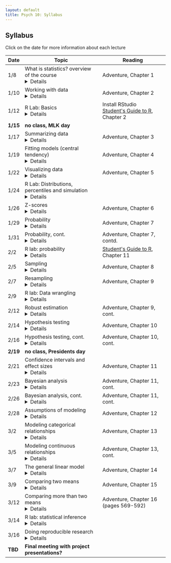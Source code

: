 ```yaml
---
layout: default
title: Psych 10: Syllabus
---
```

## Syllabus

Click on the date for more information about each lecture

| Date|Topic|Reading|
| ---|---|---|
| 1/8|What is statistics? overview of the course<details><h5>Learning Objectives:</h5><br>After this lecture, you should be able to:<br>* Describe the difference between experimental and observational research with regard to causal inference<br>* Explain how randomization provides the ability to make inferences about causation.<br>* Identify potential sources of bias or confounding.<br></details>|Adventure, Chapter 1|
| 1/10|Working with data <details><h5>Learning Objectives:</h5><br>After this lecture, you should be able to:<br>* Distinguish between different types of variables (quantitative/qualitative, discrete/continuous, scales of measurement)<br>* Describe the concept of measurement error<br>* Distinguish between the concepts of reliability and validity and apply each concept to a particular dataset<br></details>|Adventure, Chapter 2|
| 1/12|R Lab: Basics<details><h5>Learning Objectives:</h5><br>After this lecture, you should be able to:<br><h5>Links:</h5><ul><li>For additional practice with R, check out the free courses provided by [Datacamp](http://www.datacamp.com).  In particular, their [Introduction to R](https://www.datacamp.com/courses/free-introduction-to-r) provides a nice basic overview of working in R.</li></ul></details>|Install RStudio<br>[Student's Guide to R](https://cran.r-project.org/doc/contrib/Horton+Pruim+Kaplan_MOSAIC-StudentGuide.pdf), Chapter 2|
| **1/15**|**no class, MLK day**|
| 1/17|Summarizing data<details><h5>Learning Objectives:</h5><br>After this lecture, you should be able to:<br>* Compute absolute, relative, and cumulative frequency distributions for a given dataset<br>* Generate a graphical representation of frequency distributions<br></details>|Adventure, Chapter 3|
| 1/19|Fitting models (central tendency)<details><h5>Learning Objectives:</h5><br>After this lecture, you should be able to:<br>* Describe the basic equation for statistical models (outcome=model + error)<br>* Describe different measures of central tendency and dispersion, how they are computed, and how to determine which is most appropriate in any given circumstance.<br></details>|Adventure, Chapter 4|
| 1/22|Visualizing data<details><h5>Learning Objectives:</h5><br>After this lecture, you should be able to:<br>* Describe the principles that distinguish between good and bad graphs, and use them to identify good versus bad graphs.<br></details>|Adventure, Chapter 5|
| 1/24|R Lab: Distributions, percentiles and simulation<details></details>||
| 1/26|Z-scores<details><h5>Learning Objectives:</h5><br>After this lecture, you should be able to:<br><h5>Links:</h5><ul><li></li></ul></details>|Adventure, Chapter 6|
| 1/29|Probability<details><h5>Learning Objectives:</h5><br>After this lecture, you should be able to:<br>* Describe the sample space for a selected random experiment.<br>* Compute relative frequency and empirical probability for a given set of events<br>* Find probabilities of single events, complementary events, and the unions and intersections of collections of events.<br><h5>Links:</h5><ul><li></li></ul></details>|Adventure, Chapter 7|
| 1/31|Probability, cont.<details><h5>Learning Objectives:</h5><br>After this lecture, you should be able to:<br>* Describe the difference between a probability and a conditional probability<br>* Use Bayes’ theorem to compute the inverse conditional probability.<br>* Describe the law of large numbers.<br></details>|Adventure, Chapter 7, contd.|
| 2/2|R lab: probability<details><h5>Learning Objectives:</h5><br>After this lecture, you should be able to:<br><h5>Links:</h5><ul><li></li></ul></details>|[Student's Guide to R](https://cran.r-project.org/doc/contrib/Horton+Pruim+Kaplan_MOSAIC-StudentGuide.pdf), Chapter 11|
| 2/5|Sampling<details><h5>Learning Objectives:</h5><br>After this lecture, you should be able to:<br>* Distinguish between a population and a sample, and between population parameters and statistics<br>* Describe the concepts of sampling error and sampling distribution<br>* Describe how the Central Limit Theorem determines the nature of the sampling distribution of the mean<br></details>|Adventure, Chapter 8|
| 2/7|Resampling<details></details>|Adventure, Chapter 9|
| 2/9|R lab: Data wrangling<details></details>||
| 2/12|Robust estimation<details></details>|Adventure, Chapter 9, cont.|
| 2/14|Hypothesis testing<details><h5>Learning Objectives:</h5><br>After this lecture, you should be able to:<br>* Identify the components of a hypothesis test, including the parameter of interest, the null and alternative hypotheses, and the test statistic.<br>* Describe the proper interpretations of a p-value and a confidence interval as well as common misinterpretations<br>* Distinguish between the two types of error in hypothesis testing, and the factors that determine them.<br></details>|Adventure, Chapter 10|
| 2/16|Hypothesis testing, cont.<details><h5>Learning Objectives:</h5><br>After this lecture, you should be able to:<br>* Describe how resampling can be used to compute a p-value.<br>* Describe the concept of positive predictive value and apply it in the context of a specific inference.<br>* Define the concept of statistical power, and compute statistical power for a given statistical test.<br>* Describe the main criticisms of null hypothesis statistical testing<br></details>|Adventure, Chapter 10, cont.|
| **2/19**|**no class, Presidents day**|
| 2/21|Confidence intervals and effect sizes<details><h5>Learning Objectives:</h5><br>After this lecture, you should be able to:<br>* Describe the proper interpretation of a confidence interval, and compute a confidence interval for the mean of a given dataset.<br>* Define the concept of effect size, and compute the effect size for a given test.<br></details>|Adventure, Chapter 11|
| 2/23|Bayesian analysis<details></details>|Adventure, Chapter 11, cont.|
| 2/26|Bayesian analysis, cont.<details></details>|Adventure, Chapter 11, cont.|
| 2/28|Assumptions of modeling<details></details>|Adventure, Chapter 12|
| 3/2|Modeling categorical relationships<details><h5>Learning Objectives:</h5><br>After this lecture, you should be able to:<br>* Describe the concept of a contingency table for categorical data.<br>* Describe the concept of the chi-squared test for association and compute it for a given contingency table.<br></details>|Adventure, Chapter 13|
| 3/5|Modeling continuous relationships<details><h5>Learning Objectives:</h5><br>After this lecture, you should be able to:<br>* Describe the concept of the correlation coefficient and its interpretation and compute it for a bivariate dataset<br>* Describe the potential causal influences that can give rise to a correlation.<br></details>|Adventure, Chapter 13, cont.|
| 3/7|The general linear model<details><h5>Learning Objectives:</h5><br>After this lecture, you should be able to:<br>* Describe the concept of linear regression and apply it to a bivariate dataset<br>* Describe the problem of overfitting and identify it in an example dataset.<br></details>|Adventure, Chapter 14|
| 3/9|Comparing two means<details><h5>Learning Objectives:</h5><br>After this lecture, you should be able to:<br>* Determine whether a one-sample t-test or two-sample t-test is appropriate for a given hypothesis.<br>* Compute a one-sample and two-sample t-test on relevant datasets, and compute the effect size and confidence intervals associated with each of these tests.<br></details>|Adventure, Chapter 15|
| 3/12|Comparing more than two means<details></details>|Adventure, Chapter 16 (pages 569-592)|
| 3/14|R lab: statistical inference<details></details>||
| 3/16|Doing reproducible research<details><h5>Learning Objectives:</h5><br>After this lecture, you should be able to:<br>* Identify cases of circular analysis/double-dipping<br>* Describe the problem of multiple comparisons and methods for correcting for it<br></details>||
| **TBD**|**Final meeting with project presentations?**|
